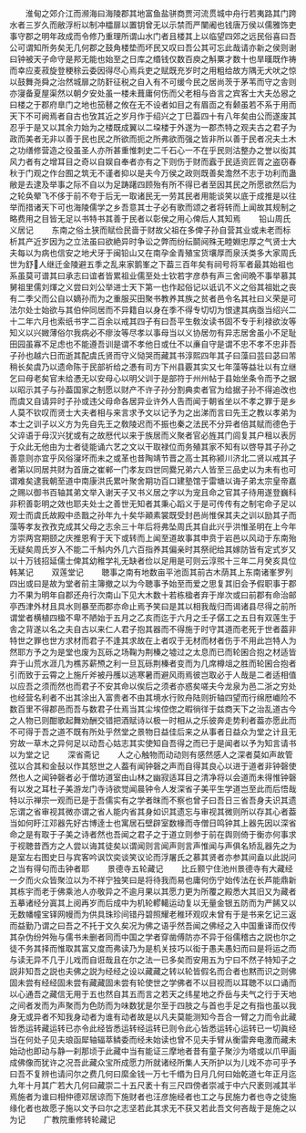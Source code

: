 <!-- { "loadSidebar": true } -->
　　淮甸之郊介江而濒海曰海陵郡其地富鱼盐骈商贾河流贯城中舟行若夷路其门跨水者三岁久而敝浮桁以制冲櫺扉以置钥曾无以示禁而严闉阇也钱唐万侯以儒雅饰吏事守郡之明年政成而令修乃重理所谓山水门者且楼其上以临望四郊之远民俗喜曰吾公可谓知所务矣无几何郡之鼓角楼垫而坏民又叹曰吾公其可忘此哉请亦新之侯则谢曰钟被天子命守是邦无能也始至之日库之缗钱仅数百庾之斛粟才数十也旱暵既作祷而幸应麦菽旋登稉稌云委因得尽心焉兵吏之赋既充岁时之用粗给故方隅无犬吠之惊以鼓舞尧舜之治然城扉之防姧征税之自入有不可缓今民之居尚茨于茅苇而守之舎则亦寖备夏屋渠然以朝夕安处虽一楼未葺庸何伤而父老相与沓言之宾客士大夫怂惥之曰楼之于郡府臯门之地也笳鼛之攸在无不设者如目之有眉靣之有颡虽若不系于用而天下不可阙焉者自古也攷其近之岁月作于绍兴之丁巳葢四十有八年矣由公而遂废其忍乎于是又以其余力始为之楼既成翼以二垜楼于外遂为一郡杰特之观夫古之君子为政而美者无非以善于民也民之所欲而扼之所弗欲而强之皆非所以善于民者况夫土木之功缮修营造之役虽圣人亦所甚重惟刺史二千石心一不在乎民则沽整办之誉以衒其风力者有之增耳目之奇以自娱自奉者亦有之下则伤于财而蠧于民适资匠胥之盗窃春秋于门观之作台囿之筑无不谨者抑以是夫今万侯之政则既善矣澹然不志于功利而蛊敝是去逮及举事之际不自以为足踌躇四顾殆有所不得已者至因其民之所愿欲然后为之轮奂翚飞不侈于前不夸于后无一取诸民无一劳其民者用能谈笑以底于成推是以往举而措诸天下可也海陵儒学之乡吾意其士子必有歌而颂之者将转而上闻故其规制之略费用之目皆无足以书特书其善于民者以彰侯之用心俾后人其知焉
　　铅山周氏义居记
　　东南之俗土狭而赋俭民啬于财故父祖在多俾子孙自营其业或未老而标析其产近岁因为之立法虽曰欲絶异时争讼之弊而纷纭鬬阋殊无睦婣忠厚之气贤士大夫每以为病也信安之地犬牙于闽铅山又在南孕金青殖宝货壤厚而泉沃类多大家周氏世为舒人继迁金陵避五季之乱来家鹅峯之下葢三百年矣有祠号将军者最其始祖也系虽莫可谱其曰承志曰谊者皆累祖业儒至处士钦若字彦恭有声三舍间晩不事举慕其舅祖里儒刘煇之义尝曰刘公举进士天下第一也作起俗记以诋讥不义之俗其祖妣之丧有二季父而公自以嫡孙而为之重服买田聚书教养其族之贫者邑令名其社曰义荣是可法尔处士始欲与其伯仲同居而不异籍自以身在季不得专切切为恨逮其病亟当绍兴二十二年六月也索纸书字二百余以戒其四子有曰吾平生敎汝读书固不专于利禄欲汝等知义以兴媺薄俗尔我病必不瘳汝等尽孝以事母当以义协居勿有异志居舍虽小不足耻田园虽寡不足虑也不能遵吾训是谓不孝他日或仕不以亷自守是谓不忠不孝不忠非吾子孙也越六日而逝其配虞氏贤而守义恸哭而藏其书淳熙四年其子曰藻曰芸曰苾曰芾稍长矣虞乃以遗命陈于民部祈给之慿有司方下州县覈其实又七年藻等益壮以有立继乞曰母老矣官未给慿无以安母心以明父训于是部符于州州帖于县始坐条令而予之据以昭示其子与孙葢国家之制愿以财产不许子孙分割典卖者官为给据子孙不得追改也而虞又自请异时子孙或违父母命各居异业许外人告而闻于朝省坐以不孝之罪于是乡人莫不钦叹而贤士大夫者相与来言求予文以记予为之出涕而言曰先王之教以孝弟为本士之训子以义方为先自先王之敎陵迟而不振也秦之法民不分异者倍其赋而德色于父谇语于母汉兴犹或有之故厯代以来于族居而义聚者官必旌其门闾复其户租以表厉于众此无他由为士者徒能诵六艺之文以干取禄位而务殖其家不知有以啓导其子孙之善意则亦宜乎风俗寖坏而未之或革也昔陶靖节晋之高士其称颍川济北二贤以戒其子者第以同居共财为首唐之崔郸一门孝友四世同爨兄弟六人皆至三品史以为未有也可谓难矣逮我朝至道中南康洪氏累叶聚舍期功百口建塾馆于雷塘以诲子弟太宗皇帝嘉之赐以御书百轴其弟文举入谢天子又书义居之字以为宠且命之官其子待用遂登巍科非积善彰明之效也耶夫处士之善世无知者其秉心蹈义于是可传传有之制宅命子足以观士而虞氏故殿中丞戬之孙年九十矣华顚素裳既受封邑尚惟保其夫之训以励其子而藻等孝友孜孜克成其父母之志余三十年后将弗坠周氏其自此兴乎洪惟圣明在上今年方崇两宫期颐之庆推恩宥于天下或转而上闻至道故事其申贲于岩邑以风动于东南殆无疑矣周氏岁入不能二千斛内外几六百指养其偏亲时其祭祀给其嫁防皆有定式岁又以十万钱招延儒士俾其幼稚学礼无缺者俭以足用是可则云淳煕十三年二月癸亥具位韩某记
　　双莲堂记
　　聴事之南有地数亩平池靣其前古木荫其上东南诸峯罗列四出或曰是故为堂者前主簿撤之以为今聴事予始至而爱之思复其旧会予假职事于郡力不果为明年自郡还舟行次南山下见大木数十若栋楹者弃于岸次或曰前郡有命治邮亭西津外材且具水则暴至而郡亦命止焉予笑曰是其以相我哉归而谒诸县尽得之前所谓堂者横植四楹不卑不陋始于五月之乙亥而迄于六月之壬子僝工之五日有双莲生于舎之背遂以名之夫自古以来仁人君子抱其器而不得施于时守其道而老死于世者葢非特世之罪也世方求材而君子不逢其求故在上者叹于无材而材者伤于不用此岂特人为然耶方予之为是堂也废为瓦砾之场鞠为荆榛之墟过之太息而已而轮囷合抱之材适皆弃于山荒水涯几为樵苏薪槱之利一旦瓦砾荆榛者变而为几席樽俎之胜而轮囷合抱者引而致于云霄之上施斤斧被丹雘以逃寒暑而避风雨焉彼岂取必于人哉是二者适相值以应吾之须而然也而君子不安其命以俟后之须者亦惑矣嗟夫今龙泉为邑二浙之穷处也经营名利者不出其涂出入富贵者不由其境水行败舟陆则折轴四望而行绵厯巇险不数百里不得郡邑而吾与数君子仕焉当其尘埃倥偬之暇徜徉于兹商天下之治乱道古今之人物已则酣歌起舞劝酬交错把酒赋诗以极一时相从之乐彼奔走势利者葢亦愿此而不可得于吾之道不既有所处乎然堂之景物日益佳后来之从事者日益众为堂之计且无穷故一草木之异何足以动吾心姑志其实使知自吾得之而已于是闻者以予为知言请书以为堂之记
　　深省斋记
　　人之心触物而动动则有感然感人之深者莫如声故管弦以合其和金鼔以作其怒世之人葢有闻钟磬之声而自得其良心以进于道者非钟磬使然也人之闻钟磬者必于僧坊道室由山林之幽寂适耳目之清净将以会道而未得惟钟磬有以发之耳杜子美游龙门寺诗欲觉闻晨钟令人发深省子美平生学道岂至此而后悟哉特以示禅宗一观而已是于吾儒实有之学者昩而不察也曾子曰吾日三省吾身夫识其遗忘谓之省审视其微亦谓之省人能内省其身如识其遗忘与审视其微则所以存其心者葢当如何盱江邓器先好古博逹士也寓居石壁辟室数椽而寺僧日鸣钟其上器先因以深省命之是有取于子美之诗者然也吾闻之君子之于道立则参于前在舆则倚于衡亦何事求于视聴昔西方之人尝以诲其徒矣以谓闻则言闻声则言声惟闻与声俱名矫乱器先之为是室左右图史日与宾客吟讽饮奕谈笑议论而浮屠氏之慕其贤者亦参其间盍以此説问之当有得句而击钟者耶
　　景德寺五轮藏记
　　比丘颢宁住池州景德寺有大藏经一夕而火众皆聚泣以为不祥宁独笑曰是将待我而易也庸何伤宁始传法在长芦能鼎新其栋宇而老于佛乘池人亦敬异之不逾月果以其愿力更为所覆之殿悉大其旧又为藏者五摹诸经分寘其上阅再岁而后成中为机轮轇轕运动复以无量金银五防而为严餙又以无数幡幢宝铎网幔而为供具珠珍间错丹碧照耀老稚环观叹未曾有于是书来乞记三返而益勤乃谓之曰吾之不托于文久矣况为佛之语乎然吾闻之佛经之入中国重译而仅传其杂伪纷舛殆与儒书未删者同而中国之学者穿凿傅防亦不异于俗儒稽古之説也尔之徒不务其择而惟取其富又度而弗读乃为是机关技巧以衒于愚夫愚妇而曰是将运之而与读无异不几于儿戏而自诳哉且在尔之法一已多矣而安用五为宁曰不然子特知子之説非知吾之説也夫佛之説为经经之设以藏藏之转以轮皆假名而合者也黙而识之则佛固未尝有经经固未尝有藏藏固未尝有轮使世之学佛者不以目视而以耳聴不以口诵而以心通吾之藏信无用于五也然自其五而言之若天之纬星地之乔岳与夫气之行于天地之间者发而为声聚而为色防而为味数犹是尔至于四肢之与首也手足之有指也虽以我身无或异者不知我身动者为谁有动者故是以凡夫莫能测知今吾合一臂之力而令此藏皆悉运转藏运转已亦令此经皆悉运转经运转已则令此心皆悉运转心运转已一切眞经当在何处子见夫琅函犀轴辐萃鳞委而经未始读也曾不见夫手臂从衡雷奔电激而藏未始动也即动与静一刹那顷于此藏中当有能证三摩地者昔有童子聚沙为塔或以爪甲画成佛像而犹许之况吾此藏众宝所成愿力所就诸经所集人天所护以为儿戏不亦可乎予曰吾不复辨也请问尔之费几何曰縻金钱一万七千缗为日月几何曰始乾道七年正月迄九年十月其广若大几何曰藏崇二十五尺袤十有三尺四傍者崇减于中六尺袤则减其半焉施者为谁曰相仲德邓居谅而下施财者也汪彦施经者也工之与民施力者也寺之徒施缘化者也故愿子施以文予曰尔之志坚若此其求无不获又若此吾文何吝哉于是施之以为记
　　广教院重修转轮藏记
